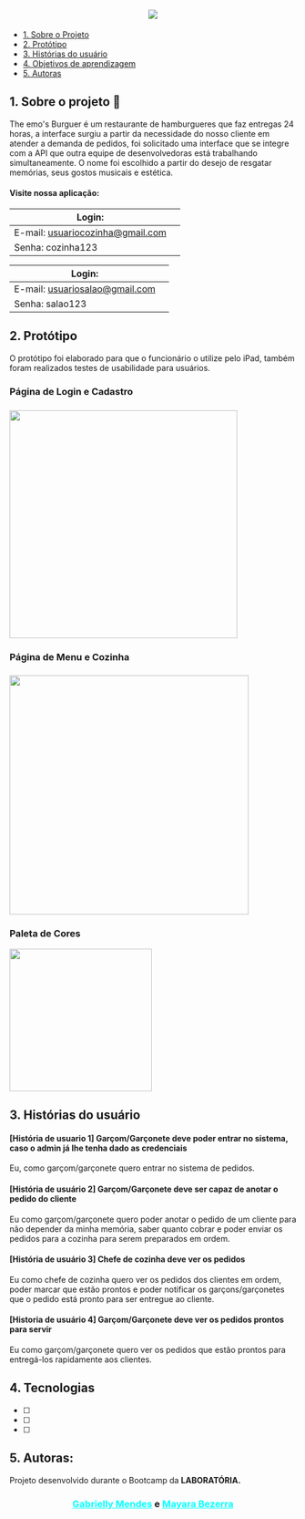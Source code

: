 <h1 align="center">
    <img src="https://raw.githubusercontent.com/mayarabezerra/SAP006-burger-queen-api-client/main/src/images/logo.png">
</h1>

- [1. Sobre o Projeto](#1-projeto)
- [2. Protótipo](#2-prototipo)
- [3. Histórias do usuário](#4-historias-usuario)
- [4. Objetivos de aprendizagem](#3-objetivos-de-aprendizagem)
- [5. Autoras](#4-autoras)

## 1. Sobre o projeto 🍔
The emo's Burguer é um restaurante de hamburgueres que faz entregas 24 horas, a interface surgiu a partir da necessidade do nosso cliente em atender a demanda de pedidos, foi solicitado uma interface que se integre com a API que outra equipe de desenvolvedoras está trabalhando simultaneamente. O nome foi escolhido a partir do desejo de resgatar memórias, seus gostos musicais e estética.

<h4> Visite nossa aplicação:  </h4>

|Login:                 ||
| --------------------------- |------------------- |
|E-mail: usuariocozinha@gmail.com ||
|Senha: cozinha123                ||

|Login:                 ||
| --------------------------- |------------------- |
|E-mail: usuariosalao@gmail.com ||
|Senha: salao123                ||



## 2. Protótipo
O protótipo foi elaborado para que o funcionário o utilize pelo iPad, também foram realizados testes de usabilidade para usuários.

<h3> Página de Login e Cadastro <h3>
<img src="https://user-images.githubusercontent.com/83085157/137774052-0069ccdd-db0c-4d55-b76a-9996c983375c.jpg" height="400">
<h3> Página de Menu e Cozinha <h3>
<img src="https://user-images.githubusercontent.com/83085157/137774321-8d2d8025-c75d-4a32-b48c-fa5a55262099.jpg" height="420">

<h3> Paleta de Cores </h3>
  <img src="https://user-images.githubusercontent.com/83085157/137596857-3926fcfa-10c6-4e80-8ea9-95cdf8ed5752.png" height="250">

## 3. Histórias do usuário

#### [História de usuario 1] Garçom/Garçonete deve poder entrar no sistema, caso o admin já lhe tenha dado as credenciais

Eu, como garçom/garçonete quero entrar no sistema de pedidos.

#### [História de usuário 2] Garçom/Garçonete deve ser capaz de anotar o pedido do cliente

Eu como garçom/garçonete quero poder anotar o pedido de um cliente para não
depender da minha memória, saber quanto cobrar e poder enviar os pedidos para a
cozinha para serem preparados em ordem.

#### [História de usuário 3] Chefe de cozinha deve ver os pedidos

Eu como chefe de cozinha quero ver os pedidos dos clientes em ordem, poder
marcar que estão prontos e poder notificar os garçons/garçonetes que o pedido
está pronto para ser entregue ao cliente.

#### [Historia de usuário 4] Garçom/Garçonete deve ver os pedidos prontos para servir

Eu como garçom/garçonete quero ver os pedidos que estão prontos para entregá-los
rapidamente aos clientes.

## 4. Tecnologias

- [ ] 
- [ ] 
- [ ] 

## 5. Autoras:
Projeto desenvolvido durante o Bootcamp da **LABORATÓRIA.**
<h3 align="center">
<a style="color:aqua" href="https://github.com/gabimendesh" target="_blank">Gabrielly Mendes</a> e 
<a style="color:aqua" href="https://github.com/mayarabezerra">Mayara Bezerra</a></h3>

